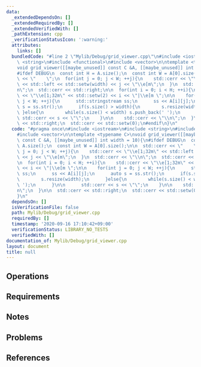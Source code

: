 ```yaml
---
data:
  _extendedDependsOn: []
  _extendedRequiredBy: []
  _extendedVerifiedWith: []
  _pathExtension: cpp
  _verificationStatusIcon: ':warning:'
  attributes:
    links: []
  bundledCode: "#line 2 \"Mylib/Debug/grid_viewer.cpp\"\n#include <iostream>\n#include\
    \ <string>\n#include <functional>\n#include <vector>\n\ntemplate <typename C>\n\
    void grid_viewer([[maybe_unused]] const C &A, [[maybe_unused]] int width = 10){\n\
    #ifdef DEBUG\n  const int H = A.size();\n  const int W = A[0].size();\n\n  std::cerr\
    \ << \"    \";\n  for(int j = 0; j < W; ++j){\n    std::cerr << \"\\e[1;32m\"\
    \ << std::left << std::setw(width) << j << \"\\e[m\";\n  }\n  std::cerr << \"\\\
    n\";\n  std::cerr << std::right;\n\n  for(int i = 0; i < H; ++i){\n    std::cerr\
    \ << \"\\e[1;32m\" << std::setw(2) << i << \"|\\e[m \";\n\n    for(int j = 0;\
    \ j < W; ++j){\n      std::stringstream ss;\n      ss << A[i][j];\n      auto\
    \ s = ss.str();\n      if(s.size() > width){\n        s.resize(width);\n     \
    \ }else{\n        while(s.size() < width) s.push_back(' ');\n      }\n\n     \
    \ std::cerr << s << \"\";\n    }\n\n    std::cerr << \"\\n\";\n  }\n\n  std::cerr\
    \ << std::right;\n  std::cerr << std::setw(0);\n#endif\n}\n"
  code: "#pragma once\n#include <iostream>\n#include <string>\n#include <functional>\n\
    #include <vector>\n\ntemplate <typename C>\nvoid grid_viewer([[maybe_unused]]\
    \ const C &A, [[maybe_unused]] int width = 10){\n#ifdef DEBUG\n  const int H =\
    \ A.size();\n  const int W = A[0].size();\n\n  std::cerr << \"    \";\n  for(int\
    \ j = 0; j < W; ++j){\n    std::cerr << \"\\e[1;32m\" << std::left << std::setw(width)\
    \ << j << \"\\e[m\";\n  }\n  std::cerr << \"\\n\";\n  std::cerr << std::right;\n\
    \n  for(int i = 0; i < H; ++i){\n    std::cerr << \"\\e[1;32m\" << std::setw(2)\
    \ << i << \"|\\e[m \";\n\n    for(int j = 0; j < W; ++j){\n      std::stringstream\
    \ ss;\n      ss << A[i][j];\n      auto s = ss.str();\n      if(s.size() > width){\n\
    \        s.resize(width);\n      }else{\n        while(s.size() < width) s.push_back('\
    \ ');\n      }\n\n      std::cerr << s << \"\";\n    }\n\n    std::cerr << \"\\\
    n\";\n  }\n\n  std::cerr << std::right;\n  std::cerr << std::setw(0);\n#endif\n\
    }\n"
  dependsOn: []
  isVerificationFile: false
  path: Mylib/Debug/grid_viewer.cpp
  requiredBy: []
  timestamp: '2020-09-16 17:10:42+09:00'
  verificationStatus: LIBRARY_NO_TESTS
  verifiedWith: []
documentation_of: Mylib/Debug/grid_viewer.cpp
layout: document
title: null
---
```


## Operations

## Requirements

## Notes

## Problems

## References
